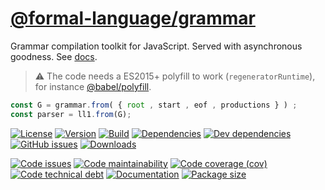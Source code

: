 [@formal-language/grammar](https://formal-language.github.io/grammar)
==

Grammar compilation toolkit for JavaScript. Served with asynchronous goodness.
See [docs](https://formal-language.github.io/grammar/index.html).

> :warning: The code needs a ES2015+ polyfill to work (`regeneratorRuntime`),
> for instance [@babel/polyfill](https://babeljs.io/docs/usage/polyfill).

```js
const G = grammar.from( { root , start , eof , productions } ) ;
const parser = ll1.from(G);
```

[![License](https://img.shields.io/github/license/formal-language/grammar.svg)](https://raw.githubusercontent.com/formal-language/grammar/main/LICENSE)
[![Version](https://img.shields.io/npm/v/@formal-language/grammar.svg)](https://www.npmjs.org/package/@formal-language/grammar)
[![Build](https://img.shields.io/travis/formal-language/grammar/main.svg)](https://travis-ci.com/formal-language/grammar/branches)
[![Dependencies](https://img.shields.io/david/formal-language/grammar.svg)](https://david-dm.org/formal-language/grammar)
[![Dev dependencies](https://img.shields.io/david/dev/formal-language/grammar.svg)](https://david-dm.org/formal-language/grammar?type=dev)
[![GitHub issues](https://img.shields.io/github/issues/formal-language/grammar.svg)](https://github.com/formal-language/grammar/issues)
[![Downloads](https://img.shields.io/npm/dm/@formal-language/grammar.svg)](https://www.npmjs.org/package/@formal-language/grammar)

[![Code issues](https://img.shields.io/codeclimate/issues/formal-language/grammar.svg)](https://codeclimate.com/github/formal-language/grammar/issues)
[![Code maintainability](https://img.shields.io/codeclimate/maintainability/formal-language/grammar.svg)](https://codeclimate.com/github/formal-language/grammar/trends/churn)
[![Code coverage (cov)](https://img.shields.io/codecov/c/gh/formal-language/grammar/main.svg)](https://codecov.io/gh/formal-language/grammar)
[![Code technical debt](https://img.shields.io/codeclimate/tech-debt/formal-language/grammar.svg)](https://codeclimate.com/github/formal-language/grammar/trends/technical_debt)
[![Documentation](https://formal-language.github.io/grammar/badge.svg)](https://formal-language.github.io/grammar/source.html)
[![Package size](https://img.shields.io/bundlephobia/minzip/@formal-language/grammar)](https://bundlephobia.com/result?p=@formal-language/grammar)
